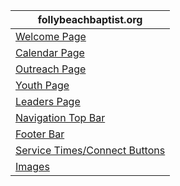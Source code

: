 
<div align="center">
  
| follybeachbaptist.org                                    |
|--------------------------------------------------|
| [Welcome Page](index.md)                         |
| [Calendar Page]( /_pages/calendar.md/)           |
| [Outreach Page]( /_pages/outreach.md/)           |
| [Youth Page]( /_pages/youth.md/)                 |
| [Leaders Page]( /_pages/ourleaders.md/)          |
| [Navigation Top Bar]( _data/navigation.yml)      |
| [Footer Bar]( _includes/footer.html)             |
| [Service Times/Connect Buttons]( _data/authors.yml) |
| [Images]( /assets/images/)                       |

</div>
